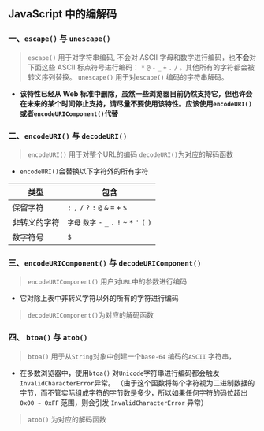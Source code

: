 ## JavaScript 中的编解码

### 一、`escape()` 与 `unescape()`

> `escape()` 用于对字符串编码, 不会对 ASCII 字母和数字进行编码，也**不会**对下面这些 ASCII 标点符号进行编码： `*` `@`  `-` `_`  `+`  `.` `/`  `。`其他所有的字符都会被转义序列替换。
> `unescape()` 用于对`escape()` 编码的字符串解码。

- **该特性已经从 Web 标准中删除，虽然一些浏览器目前仍然支持它，但也许会在未来的某个时间停止支持，请尽量不要使用该特性。应该使用`encodeURI()`或者`encodeURIComponent()`代替**

### 二、`encodeURI()` 与 `decodeURI()`
> `encodeURI()` 用于对整个URL的编码 `decodeURI()`为对应的解码函数
- `encodeURI()`会替换以下字符外的所有字符

| 类型 | 包含 |
| --- | --- | 
| 保留字符 | `;` `,` `/` `?` `:` `@` `&` `=` `+` `$` |
| 非转义的字符 | `字母` `数字` `-` `_` `.` `!` `~` `*`  `'` `(` `)` |
| 数字符号 | `$`  |

### 三、`encodeURIComponent()`  与 `decodeURIComponent()`
> `encodeURIComponent()` 用户对`URL`中的参数进行编码
- 它对除上表中非转义字符以外的所有的字符进行编码
> `decodeURIComponent()`为对应的解码函数

### 四、 `btoa()`  与 `atob()`
> `btoa()` 用于从`String`对象中创建一个`base-64` 编码的`ASCII` 字符串，
- 在多数浏览器中，使用`btoa()` 对`Unicode`字符串进行编码都会触发`InvalidCharacterError`异常。
（由于这个函数将每个字符视为二进制数据的字节，而不管实际组成字符的字节数是多少，所以如果任何字符的码位超出 `0x00 ~ 0xFF` 范围，则会引发 `InvalidCharacterError` 异常）
> `atob()` 为对应的解码函数

